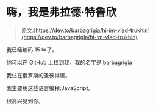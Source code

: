 # 嗨，我是弗拉德·特鲁欣

> 原文:[https://dev.to/barbagrigia/hi-im-vlad-trukhin](https://dev.to/barbagrigia/hi-im-vlad-trukhin)

我已经编码 15 年了。

你可以在 GitHub 上找到我，我的名字是 [barbagrigia](https://github.com/barbagrigia)

我住在俄罗斯的圣彼得堡。

我主要用这些语言编程:JavaScript。

很高兴见到你。